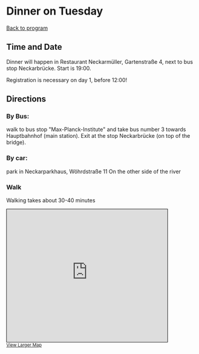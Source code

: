 # Dinner on Tuesday
[Back to program](Program.md)

## Time and Date
Dinner will happen in Restaurant Neckarmüller, Gartenstraße 4, next to bus stop Neckarbrücke.
Start is 19:00.

Registration is necessary on day 1, before 12:00!

## Directions

### By Bus:
walk to bus stop "Max-Planck-Institute" and take bus number 3 towards Hauptbahnhof (main station). Exit at the stop Neckarbrücke (on top of the bridge).

### By car:
park in Neckarparkhaus,
Wöhrdstraße 11
On the other side of the river

### Walk
Walking takes about 30-40 minutes

<iframe width="425" height="350" frameborder="0" scrolling="no" marginheight="0" marginwidth="0" src="https://www.openstreetmap.org/export/embed.html?bbox=9.055456817150118%2C48.51826020921126%2C9.061454236507418%2C48.52052182800414&amp;layer=mapnik&amp;marker=48.519391031229276%2C9.058455526828766" style="border: 1px solid black"></iframe><br/><small><a href="https://www.openstreetmap.org/?mlat=48.51939&amp;mlon=9.05846#map=19/48.51939/9.05846&amp;layers=N">View Larger Map</a></small>